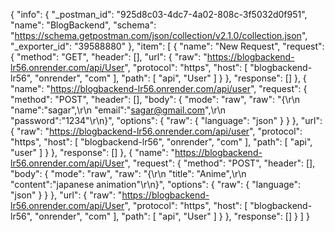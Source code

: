 {
	"info": {
		"_postman_id": "925d8c03-4dc7-4a02-808c-3f5032d0f951",
		"name": "BlogBackend",
		"schema": "https://schema.getpostman.com/json/collection/v2.1.0/collection.json",
		"_exporter_id": "39588880"
	},
	"item": [
		{
			"name": "New Request",
			"request": {
				"method": "GET",
				"header": [],
				"url": {
					"raw": "https://blogbackend-lr56.onrender.com/api/User",
					"protocol": "https",
					"host": [
						"blogbackend-lr56",
						"onrender",
						"com"
					],
					"path": [
						"api",
						"User"
					]
				}
			},
			"response": []
		},
		{
			"name": "https://blogbackend-lr56.onrender.com/api/user",
			"request": {
				"method": "POST",
				"header": [],
				"body": {
					"mode": "raw",
					"raw": "{\r\n    \"name\":\"sagar\",\r\n    \"email\":\"sagar@gmail.com\",\r\n    \"password\":\"1234\"\r\n}",
					"options": {
						"raw": {
							"language": "json"
						}
					}
				},
				"url": {
					"raw": "https://blogbackend-lr56.onrender.com/api/user",
					"protocol": "https",
					"host": [
						"blogbackend-lr56",
						"onrender",
						"com"
					],
					"path": [
						"api",
						"user"
					]
				}
			},
			"response": []
		},
		{
			"name": "https://blogbackend-lr56.onrender.com/api/User",
			"request": {
				"method": "POST",
				"header": [],
				"body": {
					"mode": "raw",
					"raw": "{\r\n    \"title\": \"Anime\",\r\n    \"content\":\"japanese animation\"\r\n}",
					"options": {
						"raw": {
							"language": "json"
						}
					}
				},
				"url": {
					"raw": "https://blogbackend-lr56.onrender.com/api/User",
					"protocol": "https",
					"host": [
						"blogbackend-lr56",
						"onrender",
						"com"
					],
					"path": [
						"api",
						"User"
					]
				}
			},
			"response": []
		}
	]
}
